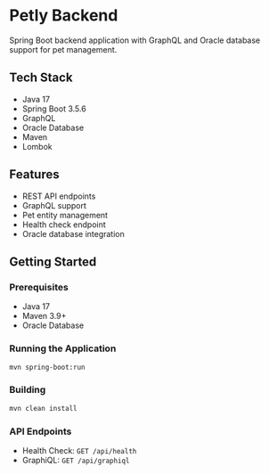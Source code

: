# Petly Backend

Spring Boot backend application with GraphQL and Oracle database support for pet management.

## Tech Stack
- Java 17
- Spring Boot 3.5.6
- GraphQL
- Oracle Database
- Maven
- Lombok

## Features
- REST API endpoints
- GraphQL support
- Pet entity management
- Health check endpoint
- Oracle database integration

## Getting Started

### Prerequisites
- Java 17
- Maven 3.9+
- Oracle Database

### Running the Application
```bash
mvn spring-boot:run
```

### Building
```bash
mvn clean install
```

### API Endpoints
- Health Check: `GET /api/health`
- GraphiQL: `GET /api/graphiql`